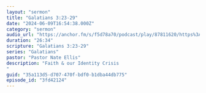 ```yaml
---
layout: "sermon"
title: "Galatians 3:23-29"
date: "2024-06-09T16:54:38.000Z"
category: "sermon"
audio_url: "https://anchor.fm/s/f5d78a70/podcast/play/87811620/https%3A%2F%2Fd3ctxlq1ktw2nl.cloudfront.net%2Fproduction%2F2024-5-9%2F380181316-48000-1-c40de9c4f80af.m4a"
duration: "26:34"
scripture: "Galatians 3:23-29"
series: "Galatians"
pastor: "Pastor Nate Ellis"
description: "Faith & our Identity Crisis
"
guid: "35a113d5-d707-470f-bdf0-b1dba44db775"
episode_id: "3fd42124"
---
```


